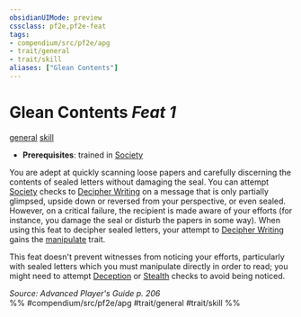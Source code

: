 ```yaml
---
obsidianUIMode: preview
cssclass: pf2e,pf2e-feat
tags:
- compendium/src/pf2e/apg
- trait/general
- trait/skill
aliases: ["Glean Contents"]
---
```

# Glean Contents  *Feat 1*  
[general](/rules/traits/general.md)  [skill](/rules/traits/skill.md)  

- **Prerequisites**: trained in [Society](/compendium/skills.md#Society)

You are adept at quickly scanning loose papers and carefully discerning the contents of sealed letters without damaging the seal. You can attempt [Society](/compendium/skills.md#Society) checks to [Decipher Writing](/rules/actions/decipher-writing.md) on a message that is only partially glimpsed, upside down or reversed from your perspective, or even sealed. However, on a critical failure, the recipient is made aware of your efforts (for instance, you damage the seal or disturb the papers in some way). When using this feat to decipher sealed letters, your attempt to [Decipher Writing](/rules/actions/decipher-writing.md) gains the [manipulate](/rules/traits/manipulate.md) trait.

This feat doesn't prevent witnesses from noticing your efforts, particularly with sealed letters which you must manipulate directly in order to read; you might need to attempt [Deception](/compendium/skills.md#Deception) or [Stealth](/compendium/skills.md#Stealth) checks to avoid being noticed.

*Source: Advanced Player's Guide p. 206*  
%% #compendium/src/pf2e/apg #trait/general #trait/skill %%
